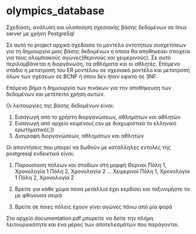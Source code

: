 # olympics_database
Σχεδίαση, ανάλυση και υλοποίηση σχεσιακής βάσης δεδομένων
σε linux server με χρήση PostgreSql

Σε αυτό το project αρχικά σχεδίασα το μοντέλο οντοτήτων συσχετίσεων για τη δημιουργία μιας βάσης δεδομένων η οποία θα αποθηκεύει στοιχεία για τους ολυμπιακούς αγώνες(θερινούς και χειμερινούς). Σε αυτό περιλαμβάνεται η διοργάνωση, τα αθλήματα και οι αθλητές. 
Επόμενο στάδιο η μετατροπή του ER μοντέλου σε σχεσιακό μοντέλο και μετατροπή όλων των σχέσεων σε BCNF ή όπου δεν ήταν εφικτό σε 3NF.

Επόμενο βήμα η δημιουργία των πινάκων για την αποθήκευση των δεδομένων και μετέπειτα χρήση αυτών.

Οι λειτουργίες της βάσης δεδομένων είναι:
  1. Εισαγωγή από το χρήστη διοργανώσεων, αθλημάτων και αθλητών
  2. Εισαγωγή από αρχείο κειμένου(.csv με διαχωριστικό το ελληνικό ερωτηματικό(;))
  3. Διαγραφή διοργανώσεων, αθλημάτων και αθλητών
  
Οι απαντήσεις που μπορεί να δωθούν με κατάλληλες εντολές της postgresql ενδεικτικά είναι:
  1. Παρουσίαση πόλεων και σταδίων στη μορφή
    Θερινοι
      Πόλη 1, Χρονολογία 1
      Πόλη 2, Χρονολογία 2
      ...
    Χειμερινοί
      Πόλη 1, Χρονολογία 1
      Πόλη 2, Χρονολογία 2
      
  2. Βρείτε για κάθε χώρα πόσα μετάλλια έχει κερδίσει και ταξινομήστε τα με φθίνουσα σειρά
  3. Βρείτε σε ποιες πόλεις έχουν γίνει αγώνες πάνω από μία φορά
  
Στο αρχείο documentation.pdf μπορείτε να δείτε την πλήρη λειτουργικότητα και ένα μέρος των αποτελεσμάτων που παράγονται.

